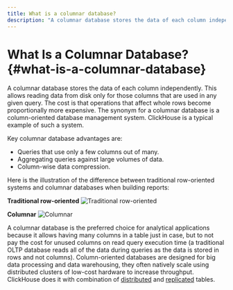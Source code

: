 ```yaml
---
title: What is a columnar database?
description: "A columnar database stores the data of each column independently. This allows reading data from disk only for those columns that are used in any given query."
---
```


# What Is a Columnar Database? {#what-is-a-columnar-database}

A columnar database stores the data of each column independently. This allows reading data from disk only for those columns that are used in any given query. The cost is that operations that affect whole rows become proportionally more expensive. The synonym for a columnar database is a column-oriented database management system. ClickHouse is a typical example of such a system.

Key columnar database advantages are:

-   Queries that use only a few columns out of many.
-   Aggregating queries against large volumes of data.
-   Column-wise data compression.

Here is the illustration of the difference between traditional row-oriented systems and columnar databases when building reports:

**Traditional row-oriented**
![Traditional row-oriented](@site/docs/en/images/row-oriented.gif#)

**Columnar**
![Columnar](@site/docs/en/images/column-oriented.gif#)

A columnar database is the preferred choice for analytical applications because it allows having many columns in a table just in case, but to not pay the cost for unused columns on read query execution time (a traditional OLTP database reads all of the data during queries as the data is stored in rows and not columns). Column-oriented databases are designed for big data processing and data warehousing, they often natively scale using distributed clusters of low-cost hardware to increase throughput. ClickHouse does it with combination of [distributed](../../engines/table-engines/special/distributed.md) and [replicated](../../engines/table-engines/mergetree-family/replication.md) tables.
